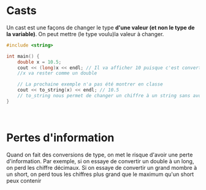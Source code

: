 # Casts
Un cast est une façons de changer le type **d'une valeur (et non le type de la variable)**. On peut mettre (le type voulu)la valeur à changer.
```cpp
#include <string>

int main() {
    double x = 10.5;
    cout << (long)x << endl; // Il va afficher 10 puisque c'est converti en type long
    //x va rester comme un double

    // La prochaine exemple n'a pas été montrer en classe
    cout << to_string(x) << endl; // 10.5
    // to_string nous permet de changer un chiffre à un string sans avoir le problème oû le compilateur convertit le chiffre à un caractère du tableau ASCII
}
```

<br>

# Pertes d'information
Quand on fait des conversions de type, on met le risque d'avoir une perte d'information. Par exemple, si on essaye de convertir un double à un long, on perd les chiffre décimaux. Si on essaye de convertir un grand mombre à un short, on perd tous les chiffres plus grand que le maximum qu'un short peux contenir

